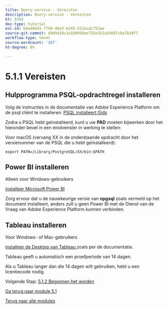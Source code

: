 ```yaml
---
title: Query-service - Vereisten
description: Query-service - Vereisten
kt: 5342
doc-type: tutorial
exl-id: b8a404d1-7796-46e3-b245-553acdc753ae
source-git-commit: d9d9a38c1e160950ae755e352a54667c8a7b30f7
workflow-type: tm+mt
source-wordcount: '167'
ht-degree: 0%

---
```


# 5.1.1 Vereisten

## Hulpprogramma PSQL-opdrachtregel installeren

Volg de instructies in de documentatie van Adobe Experience Platform om de psql cliënt te installeren:
[ PSQL installeert Gids ](https://experienceleague.adobe.com/docs/experience-platform/query/clients/psql.html)

Zodra u PSQL hebt geïnstalleerd, kunt u uw **PAD** moeten bijwerken door het hieronder bevel in een eindvenster in werking te stellen:

Voor macOS (vervang XX in de onderstaande opdracht door het versienummer van de PSQL die u hebt geïnstalleerd):

`export PATH=/Library/PostgreSQL/XX/bin:$PATH`

## Power BI installeren

Alleen voor Windows-gebruikers

[ installeer Microsoft Power BI ](https://experienceleague.adobe.com/docs/experience-platform/query/clients/power-bi.html)

Zorg ervoor dat u de nauwkeurige versie van **npgsql** zoals vermeld op het document installeert, anders zult u geen Power BI met de Dienst van de Vraag van Adobe Experience Platform kunnen verbinden.

## Tableau installeren

Voor Windows- of Mac-gebruikers

[ installeer de Desktop van Tableau ](https://experienceleague.adobe.com/docs/experience-platform/query/clients/tableau.html) zoals per de documentatie.

Tableau geeft u automatisch een proefperiode van 14 dagen.

Als u Tableau langer dan die 14 dagen wilt gebruiken, hebt u een licentiecode nodig.

Volgende Stap: [ 5.1.2 Begonnen het worden ](./ex2.md)

[Ga terug naar module 5.1](./query-service.md)

[Terug naar alle modules](../../../overview.md)
